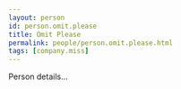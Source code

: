 ```yaml
---
layout: person
id: person.omit.please
title: Omit Please
permalink: people/person.omit.please.html
tags: [company.miss]
---
```


Person details...